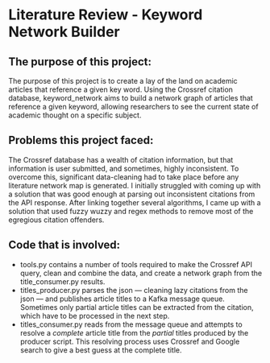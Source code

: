 # Literature Review - Keyword Network Builder

## The purpose of this project:

The purpose of this project is to create a lay of the land on academic articles that reference a given key word.
Using the Crossref citation database, keyword_network aims to build a network graph of articles that reference
a given keyword, allowing researchers to see the current state of academic thought on a specific subject.

## Problems this project faced:

The Crossref database has a wealth of citation information, but that information is user submitted, and sometimes, highly inconsistent. To overcome this, significant data-cleaning had to take place before any literature network map is generated. I initially struggled with coming up with a solution that was good enough at parsing out inconsistent citations from the API response. After linking together several algorithms, I came up with a solution that used fuzzy wuzzy and regex methods to remove most
of the egregious citation offenders.

## Code that is involved:

- tools.py contains a number of tools required to make the Crossref API query, clean and combine the data, and create a network graph from the title_consumer.py results.
- titles_producer.py parses the json — cleaning lazy citations from the json — and publishes article titles 
to a Kafka message queue. Sometimes only partial article titles can be extracted from the citation, which have to be processed 
in the next step.
- titles_consumer.py reads from the message queue and attempts to resolve a *complete* article title from 
the *partial* titles produced by the producer script. This resolving process uses Crossref and Google search to give a best guess
at the complete title.
